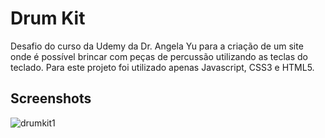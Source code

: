 
# Drum Kit

Desafio do curso da Udemy da Dr. Angela Yu para a criação de um site onde é possível brincar com peças de percussão utilizando as teclas do teclado. Para este projeto foi utilizado apenas Javascript, CSS3 e HTML5.

## Screenshots

![drumkit1](https://github.com/nathansodre/simpsons-site/assets/127889971/6abad9a4-ece1-4678-a596-5c0e659c6edb)
